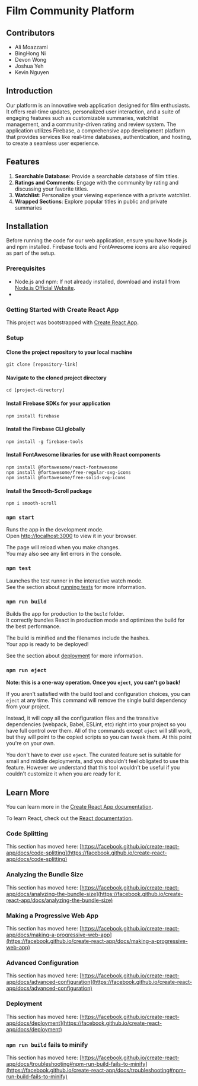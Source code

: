# Film Community Platform 

## Contributors
- Ali Moazzami
- BingHong Ni
- Devon Wong
- Joshua Yeh
- Kevin Nguyen

## Introduction
Our platform is an innovative web application designed for film enthusiasts. It offers real-time updates, personalized user interaction, and a suite of engaging features such as customizable summaries, watchlist management, and a community-driven rating and review system. The application utilizes Firebase, a comprehensive app development platform that provides services like real-time databases, authentication, and hosting, to create a seamless user experience.

## Features
1. **Searchable Database**: Provide a searchable database of film titles.
2. **Ratings and Comments**: Engage with the community by rating and discussing your favorite titles.
3. **Watchlist**: Personalize your viewing experience with a private watchlist.
4. **Wrapped Sections**: Explore popular titles in public and private summaries

## Installation
Before running the code for our web application, ensure you have Node.js and npm installed. Firebase tools and FontAwesome icons are also required as part of the setup.

### Prerequisites
- Node.js and npm: If not already installed, download and install from [Node.js Official Website](https://nodejs.org/).
- 
### Getting Started with Create React App
This project was bootstrapped with [Create React App](https://github.com/facebook/create-react-app).

### Setup

#### Clone the project repository to your local machine
``` git clone [repository-link] ```

#### Navigate to the cloned project directory
``` cd [project-directory] ```

#### Install Firebase SDKs for your application
``` npm install firebase ```

#### Install the Firebase CLI globally
``` npm install -g firebase-tools ```

#### Install FontAwesome libraries for use with React components
```
npm install @fortawesome/react-fontawesome
npm install @fortawesome/free-regular-svg-icons
npm install @fortawesome/free-solid-svg-icons
```

#### Install the Smooth-Scroll package
``` npm i smooth-scroll ```

### `npm start`

Runs the app in the development mode.\
Open [http://localhost:3000](http://localhost:3000) to view it in your browser.

The page will reload when you make changes.\
You may also see any lint errors in the console.

### `npm test`

Launches the test runner in the interactive watch mode.\
See the section about [running tests](https://facebook.github.io/create-react-app/docs/running-tests) for more information.

### `npm run build`

Builds the app for production to the `build` folder.\
It correctly bundles React in production mode and optimizes the build for the best performance.

The build is minified and the filenames include the hashes.\
Your app is ready to be deployed!

See the section about [deployment](https://facebook.github.io/create-react-app/docs/deployment) for more information.

### `npm run eject`

**Note: this is a one-way operation. Once you `eject`, you can't go back!**

If you aren't satisfied with the build tool and configuration choices, you can `eject` at any time. This command will remove the single build dependency from your project.

Instead, it will copy all the configuration files and the transitive dependencies (webpack, Babel, ESLint, etc) right into your project so you have full control over them. All of the commands except `eject` will still work, but they will point to the copied scripts so you can tweak them. At this point you're on your own.

You don't have to ever use `eject`. The curated feature set is suitable for small and middle deployments, and you shouldn't feel obligated to use this feature. However we understand that this tool wouldn't be useful if you couldn't customize it when you are ready for it.

## Learn More

You can learn more in the [Create React App documentation](https://facebook.github.io/create-react-app/docs/getting-started).

To learn React, check out the [React documentation](https://reactjs.org/).

### Code Splitting

This section has moved here: [https://facebook.github.io/create-react-app/docs/code-splitting](https://facebook.github.io/create-react-app/docs/code-splitting)

### Analyzing the Bundle Size

This section has moved here: [https://facebook.github.io/create-react-app/docs/analyzing-the-bundle-size](https://facebook.github.io/create-react-app/docs/analyzing-the-bundle-size)

### Making a Progressive Web App

This section has moved here: [https://facebook.github.io/create-react-app/docs/making-a-progressive-web-app](https://facebook.github.io/create-react-app/docs/making-a-progressive-web-app)

### Advanced Configuration

This section has moved here: [https://facebook.github.io/create-react-app/docs/advanced-configuration](https://facebook.github.io/create-react-app/docs/advanced-configuration)

### Deployment

This section has moved here: [https://facebook.github.io/create-react-app/docs/deployment](https://facebook.github.io/create-react-app/docs/deployment)

### `npm run build` fails to minify

This section has moved here: [https://facebook.github.io/create-react-app/docs/troubleshooting#npm-run-build-fails-to-minify](https://facebook.github.io/create-react-app/docs/troubleshooting#npm-run-build-fails-to-minify)
